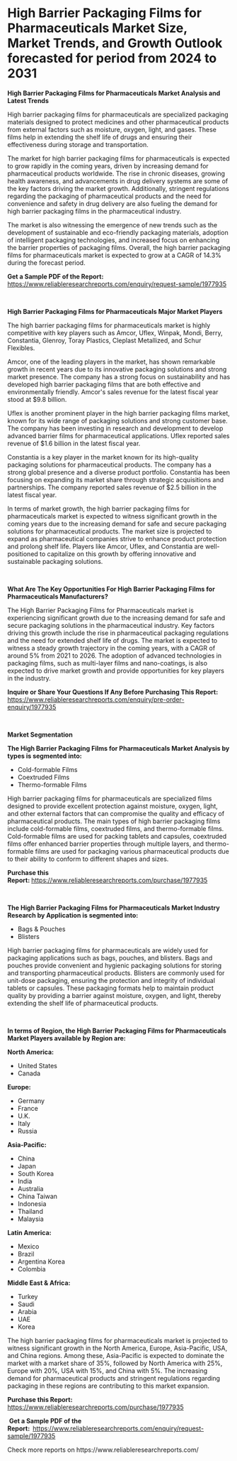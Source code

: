 <p><h1>High Barrier Packaging Films for Pharmaceuticals Market Size, Market Trends, and Growth Outlook forecasted for period from 2024 to 2031</h1></p><p><strong>High Barrier Packaging Films for Pharmaceuticals Market Analysis and Latest Trends</strong></p>
<p><p>High barrier packaging films for pharmaceuticals are specialized packaging materials designed to protect medicines and other pharmaceutical products from external factors such as moisture, oxygen, light, and gases. These films help in extending the shelf life of drugs and ensuring their effectiveness during storage and transportation.</p><p>The market for high barrier packaging films for pharmaceuticals is expected to grow rapidly in the coming years, driven by increasing demand for pharmaceutical products worldwide. The rise in chronic diseases, growing health awareness, and advancements in drug delivery systems are some of the key factors driving the market growth. Additionally, stringent regulations regarding the packaging of pharmaceutical products and the need for convenience and safety in drug delivery are also fueling the demand for high barrier packaging films in the pharmaceutical industry.</p><p>The market is also witnessing the emergence of new trends such as the development of sustainable and eco-friendly packaging materials, adoption of intelligent packaging technologies, and increased focus on enhancing the barrier properties of packaging films. Overall, the high barrier packaging films for pharmaceuticals market is expected to grow at a CAGR of 14.3% during the forecast period.</p></p>
<p><strong>Get a Sample PDF of the Report:&nbsp;</strong> <a href="https://www.reliableresearchreports.com/enquiry/request-sample/1977935">https://www.reliableresearchreports.com/enquiry/request-sample/1977935</a></p>
<p>&nbsp;</p>
<p><strong>High Barrier Packaging Films for Pharmaceuticals Major Market Players</strong></p>
<p><p>The high barrier packaging films for pharmaceuticals market is highly competitive with key players such as Amcor, Uflex, Winpak, Mondi, Berry, Constantia, Glenroy, Toray Plastics, Cleplast Metallized, and Schur Flexibles. </p><p>Amcor, one of the leading players in the market, has shown remarkable growth in recent years due to its innovative packaging solutions and strong market presence. The company has a strong focus on sustainability and has developed high barrier packaging films that are both effective and environmentally friendly. Amcor's sales revenue for the latest fiscal year stood at $9.8 billion.</p><p>Uflex is another prominent player in the high barrier packaging films market, known for its wide range of packaging solutions and strong customer base. The company has been investing in research and development to develop advanced barrier films for pharmaceutical applications. Uflex reported sales revenue of $1.6 billion in the latest fiscal year.</p><p>Constantia is a key player in the market known for its high-quality packaging solutions for pharmaceutical products. The company has a strong global presence and a diverse product portfolio. Constantia has been focusing on expanding its market share through strategic acquisitions and partnerships. The company reported sales revenue of $2.5 billion in the latest fiscal year.</p><p>In terms of market growth, the high barrier packaging films for pharmaceuticals market is expected to witness significant growth in the coming years due to the increasing demand for safe and secure packaging solutions for pharmaceutical products. The market size is projected to expand as pharmaceutical companies strive to enhance product protection and prolong shelf life. Players like Amcor, Uflex, and Constantia are well-positioned to capitalize on this growth by offering innovative and sustainable packaging solutions.</p></p>
<p>&nbsp;</p>
<p><strong>What Are The Key Opportunities For High Barrier Packaging Films for Pharmaceuticals Manufacturers?</strong></p>
<p><p>The High Barrier Packaging Films for Pharmaceuticals market is experiencing significant growth due to the increasing demand for safe and secure packaging solutions in the pharmaceutical industry. Key factors driving this growth include the rise in pharmaceutical packaging regulations and the need for extended shelf life of drugs. The market is expected to witness a steady growth trajectory in the coming years, with a CAGR of around 5% from 2021 to 2026. The adoption of advanced technologies in packaging films, such as multi-layer films and nano-coatings, is also expected to drive market growth and provide opportunities for key players in the industry.</p></p>
<p><strong>Inquire or Share Your Questions If Any Before Purchasing This Report:</strong> <a href="https://www.reliableresearchreports.com/enquiry/pre-order-enquiry/1977935">https://www.reliableresearchreports.com/enquiry/pre-order-enquiry/1977935</a></p>
<p>&nbsp;</p>
<p><strong>Market Segmentation</strong></p>
<p><strong>The High Barrier Packaging Films for Pharmaceuticals Market Analysis by types is segmented into:</strong></p>
<p><ul><li>Cold-formable Films</li><li>Coextruded Films</li><li>Thermo-formable Films</li></ul></p>
<p><p>High barrier packaging films for pharmaceuticals are specialized films designed to provide excellent protection against moisture, oxygen, light, and other external factors that can compromise the quality and efficacy of pharmaceutical products. The main types of high barrier packaging films include cold-formable films, coextruded films, and thermo-formable films. Cold-formable films are used for packing tablets and capsules, coextruded films offer enhanced barrier properties through multiple layers, and thermo-formable films are used for packaging various pharmaceutical products due to their ability to conform to different shapes and sizes.</p></p>
<p><strong>Purchase this Report:&nbsp;</strong><a href="https://www.reliableresearchreports.com/purchase/1977935">https://www.reliableresearchreports.com/purchase/1977935</a></p>
<p>&nbsp;</p>
<p><strong>The High Barrier Packaging Films for Pharmaceuticals Market Industry Research by Application is segmented into:</strong></p>
<p><ul><li>Bags & Pouches</li><li>Blisters</li></ul></p>
<p><p>High barrier packaging films for pharmaceuticals are widely used for packaging applications such as bags, pouches, and blisters. Bags and pouches provide convenient and hygienic packaging solutions for storing and transporting pharmaceutical products. Blisters are commonly used for unit-dose packaging, ensuring the protection and integrity of individual tablets or capsules. These packaging formats help to maintain product quality by providing a barrier against moisture, oxygen, and light, thereby extending the shelf life of pharmaceutical products.</p></p>
<p>&nbsp;</p>
<p><strong>In terms of Region, the High Barrier Packaging Films for Pharmaceuticals Market Players available by Region are:</strong></p>
<p>
    <p> <strong> North America: </strong>
        <ul>
            <li>United States</li>
            <li>Canada</li>
        </ul>
        </p> 
    <p> <strong> Europe: </strong>
        <ul>
            <li>Germany</li>
            <li>France</li>
            <li>U.K.</li>
            <li>Italy</li>
            <li>Russia</li>
        </ul>
        </p> 
    <p> <strong> Asia-Pacific: </strong>
        <ul>
            <li>China</li>
            <li>Japan</li>
            <li>South Korea</li>
            <li>India</li>
            <li>Australia</li>
            <li>China Taiwan</li>
            <li>Indonesia</li>
            <li>Thailand</li>
            <li>Malaysia</li>
        </ul>
        </p> 
    <p> <strong> Latin America: </strong>
        <ul>
            <li>Mexico</li>
            <li>Brazil</li>
            <li>Argentina Korea</li>
            <li>Colombia</li>
        </ul>
        </p> 
    <p> <strong> Middle East & Africa: </strong>
        <ul>
            <li>Turkey</li>
            <li>Saudi</li>
            <li>Arabia</li>
            <li>UAE</li>
            <li>Korea</li>
        </ul>
    </p>
    </p>
<p><p>The high barrier packaging films for pharmaceuticals market is projected to witness significant growth in the North America, Europe, Asia-Pacific, USA, and China regions. Among these, Asia-Pacific is expected to dominate the market with a market share of 35%, followed by North America with 25%, Europe with 20%, USA with 15%, and China with 5%. The increasing demand for pharmaceutical products and stringent regulations regarding packaging in these regions are contributing to this market expansion.</p></p>
<p><strong>Purchase this Report: </strong><a href="https://www.reliableresearchreports.com/purchase/1977935">https://www.reliableresearchreports.com/purchase/1977935</a></p>
<p>&nbsp;<strong>Get a Sample PDF of the Report:&nbsp;&nbsp;</strong><a href="https://www.reliableresearchreports.com/enquiry/request-sample/1977935">https://www.reliableresearchreports.com/enquiry/request-sample/1977935</a></p>
<p><strong></strong></p>
<p>Check more reports on https://www.reliableresearchreports.com/</p>